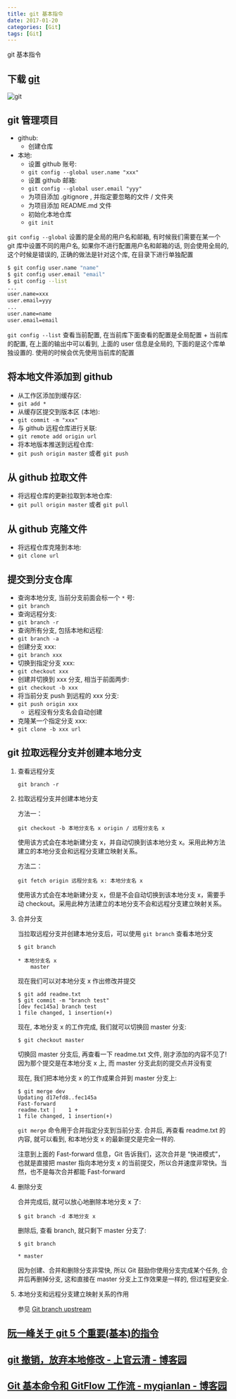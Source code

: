 ```yaml
---
title: git 基本指令
date: 2017-01-20
categories: [Git]
tags: [Git]
---
```


git 基本指令

## 下载 [git](https://git-scm.com/)

![git](/img/git/002.jpg)

## git 管理项目

* github:
  + 创建仓库
* 本地:
  + 设置 github 账号:
  + `git config --global user.name "xxx"`
  + 设置 github 邮箱:
  + `git config --global user.email "yyy"`
  + 为项目添加 .gitignore , 并指定要忽略的文件 / 文件夹
  + 为项目添加 README.md 文件
  + 初始化本地仓库
  + `git init`

`git config --global` 设置的是全局的用户名和邮箱, 有时候我们需要在某一个 git 库中设置不同的用户名, 如果你不进行配置用户名和邮箱的话, 则会使用全局的, 这个时候是错误的, 正确的做法是针对这个库, 在目录下进行单独配置

```bash
$ git config user.name "name"
$ git config user.email "email"
$ git config --list
...
user.name=xxx
user.email=yyy
...
user.name=name
user.email=email
```

`git config --list` 查看当前配置, 在当前库下面查看的配置是全局配置 + 当前库的配置, 在上面的输出中可以看到, 上面的 user 信息是全局的, 下面的是这个库单独设置的. 使用的时候会优先使用当前库的配置


## 将本地文件添加到 github

* 从工作区添加到缓存区:
* `git add *`
* 从缓存区提交到版本区 (本地):
* `git commit -m "xxx"`
* 与 github 远程仓库进行关联:
* `git remote add origin url`
* 将本地版本推送到远程仓库:
* `git push origin master` 或者 `git push`

## 从 github 拉取文件

* 将远程仓库的更新拉取到本地仓库:
* `git pull origin master` 或者 `git pull`

## 从 github 克隆文件

* 将远程仓库克隆到本地:
* `git clone url`

## 提交到分支仓库

* 查询本地分支, 当前分支前面会标一个 `*` 号:
* `git branch`
* 查询远程分支:
* `git branch -r`
* 查询所有分支, 包括本地和远程:
* `git branch -a`
* 创建分支 xxx:
* `git branch xxx`
* 切换到指定分支 xxx:
* `git checkout xxx`
* 创建并切换到 xxx 分支, 相当于前面两步:
* `git checkout -b xxx`
* 将当前分支 push 到远程的 xxx 分支:
* `git push origin xxx`
  + 远程没有分支名会自动创建
* 克隆某一个指定分支 xxx:
* `git clone -b xxx url`

## git 拉取远程分支并创建本地分支

1. 查看远程分支

	```
	git branch -r
	```

2. 拉取远程分支并创建本地分支

	方法一：

	```
	git checkout -b 本地分支名 x origin / 远程分支名 x
	```

	使用该方式会在本地新建分支 x，并自动切换到该本地分支 x。采用此种方法建立的本地分支会和远程分支建立映射关系。

	方法二：

	```
	git fetch origin 远程分支名 x: 本地分支名 x
	```

	使用该方式会在本地新建分支 x，但是不会自动切换到该本地分支 x，需要手动 checkout。采用此种方法建立的本地分支不会和远程分支建立映射关系。

3. 合并分支

	当拉取远程分支并创建本地分支后，可以使用 `git branch` 查看本地分支

	```
	$ git branch

	* 本地分支名 x
		master
	```

	现在我们可以对本地分支 x 作出修改并提交

	```
	$ git add readme.txt
	$ git commit -m "branch test"
	[dev fec145a] branch test
	1 file changed, 1 insertion(+)
	```

	现在, 本地分支 x 的工作完成, 我们就可以切换回 master 分支:

	```
	$ git checkout master
	```

	切换回 master 分支后, 再查看一下 readme.txt 文件, 刚才添加的内容不见了! 因为那个提交是在本地分支 x 上, 而 master 分支此刻的提交点并没有变

	现在, 我们把本地分支 x 的工作成果合并到 master 分支上:

	```
	$ git merge dev
	Updating d17efd8..fec145a
	Fast-forward
	readme.txt |    1 +
	1 file changed, 1 insertion(+)
	```

	`git merge` 命令用于合并指定分支到当前分支. 合并后, 再查看 readme.txt 的内容, 就可以看到, 和本地分支 x 的最新提交是完全一样的.

	注意到上面的 Fast-forward 信息，Git 告诉我们，这次合并是 “快进模式”，也就是直接把 master 指向本地分支 x 的当前提交，所以合并速度非常快。当然，也不是每次合并都能 Fast-forward

4. 删除分支

	合并完成后, 就可以放心地删除本地分支 x 了:

	```
	$ git branch -d 本地分支 x
	```

	删除后, 查看 branch, 就只剩下 master 分支了:

	```
	$ git branch

	* master
	```

	因为创建、合并和删除分支非常快, 所以 Git 鼓励你使用分支完成某个任务, 合并后再删掉分支, 这和直接在 master 分支上工作效果是一样的, 但过程更安全.


5. 本地分支和远程分支建立映射关系的作用

	参见 [Git branch upstream](https://henrytsz.github.io/2017/01/21/git-local-branch-and-remote-branch-establish-mapping-relationship/)


## [阮一峰关于 git 5 个重要(基本)的指令](http://www.ruanyifeng.com/blog/2014/06/git_remote.html)

## [git 撤销，放弃本地修改 - 上官云清 - 博客园](https://www.cnblogs.com/qufanblog/p/7606105.html)

## [Git 基本命令和 GitFlow 工作流 - myqianlan - 博客园](https://www.cnblogs.com/myqianlan/p/4195994.html)
